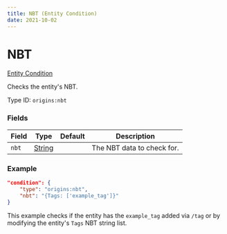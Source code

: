 ```yaml
---
title: NBT (Entity Condition)
date: 2021-10-02
---
```

# NBT

[Entity Condition](../entity_conditions.md)

Checks the entity's NBT.

Type ID: `origins:nbt`

### Fields

Field | Type | Default | Description
------|------|---------|-------------
`nbt` | [String](../data_types/string.md) | | The NBT data to check for.

### Example
```json
"condition": {
    "type": "origins:nbt",
    "nbt": "{Tags: ['example_tag']}"
}
```
This example checks if the entity has the `example_tag` added via `/tag` or by modifying the entity's `Tags` NBT string list.